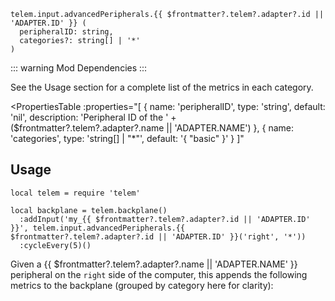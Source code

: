 ```lua-vue
telem.input.advancedPeripherals.{{ $frontmatter?.telem?.adapter?.id || 'ADAPTER.ID' }} (
  peripheralID: string,
  categories?: string[] | '*'
)
```

::: warning Mod Dependencies
<template v-if="$frontmatter?.telem?.adapter?.requiresMod">

Requires **Advanced Peripherals** and **{{ $frontmatter.telem.adapter.requiresMod }}**.

</template>
<template v-else>

Requires **Advanced Peripherals**.

</template>
:::

See the Usage section for a complete list of the metrics in each category.

<PropertiesTable
  :properties="[
    {
      name: 'peripheralID',
      type: 'string',
      default: 'nil',
      description: 'Peripheral ID of the ' + ($frontmatter?.telem?.adapter?.name || 'ADAPTER.NAME')
    },
    {
      name: 'categories',
      type: 'string[] | &quot;*&quot;',
      default: '{ &quot;basic&quot; }'
    }
  ]"
>
<template v-slot:categories>

List of metric categories to query. The value `"*"` can be used to include all categories, which are listed below.

```lua-vue
{{ $frontmatter?.telem?.adapter?.categories || 'ADAPTER.CATEGORIES' }}
```
</template>
</PropertiesTable>

## Usage

```lua-vue{4}
local telem = require 'telem'

local backplane = telem.backplane()
  :addInput('my_{{ $frontmatter?.telem?.adapter?.id || 'ADAPTER.ID' }}', telem.input.advancedPeripherals.{{ $frontmatter?.telem?.adapter?.id || 'ADAPTER.ID' }}('right', '*'))
  :cycleEvery(5)()
```

Given a {{ $frontmatter?.telem?.adapter?.name || 'ADAPTER.NAME' }} peripheral on the `right` side of the computer, this appends the following metrics to the backplane (grouped by category here for clarity):